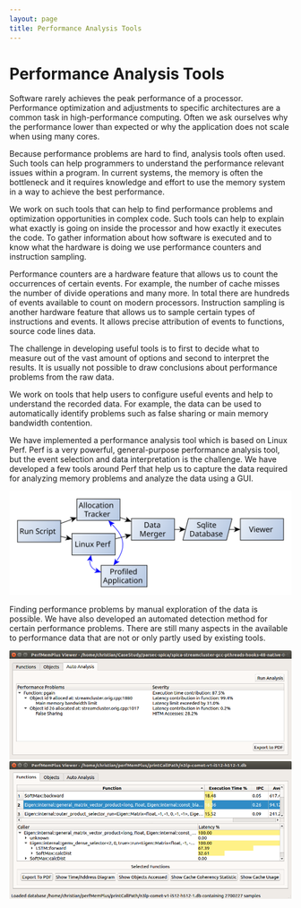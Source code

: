 ```yaml
---
layout: page
title: Performance Analysis Tools
---
```


# Performance Analysis Tools

Software rarely achieves the peak performance of a processor. Performance
optimization and adjustments to specific architectures are a common task in
high-performance computing. Often we ask ourselves why the performance lower
than expected or why the application does not scale when using many cores.

Because performance problems are hard to find, analysis tools often used. Such
tools can help programmers to understand the performance relevant issues
within a program. In current systems, the memory is often the bottleneck and
it requires knowledge and effort to use the memory system in a way to achieve
the best performance.

We work on such tools that can help to find performance problems and
optimization opportunities in complex code. Such tools can help to explain
what exactly is going on inside the processor and how exactly it executes the
code. To gather information about how software is executed and to know what
the hardware is doing we use performance counters and instruction sampling.

Performance counters are a hardware feature that allows us to count the
occurrences of certain events. For example, the number of cache misses the
number of divide operations and many more. In total there are hundreds of
events available to count on modern processors. Instruction sampling is
another hardware feature that allows us to sample certain types of
instructions and events. It allows precise attribution of events to functions,
source code lines data.

The challenge in developing useful tools is to first to decide what to measure
out of the vast amount of options and second to interpret the results. It is
usually not possible to draw conclusions about performance problems from the
raw data.

We work on tools that help users to configure useful events and help to
understand the recorded data. For example, the data can be used to
automatically identify problems such as false sharing or main memory bandwidth
contention.

We have implemented a performance analysis tool which is based on Linux Perf.
Perf is a very powerful, general-purpose performance analysis tool, but the
event selection and data interpretation is the challenge. We have developed a
few tools around Perf that help us to capture the data required for analyzing
memory problems and analyze the data using a GUI.

![ImplDia.svg](../img/ImplDia.svg)

Finding performance problems by manual exploration of the data is possible. We
have also developed an automated detection method for certain performance
problems. There are still many aspects in the available to performance data
that are not or only partly used by existing tools.

![Screenshot-AutoAnalysis2.png](../img/Screenshot-AutoAnalysis2.png)
![callstack.png](../img/callstack.png)

